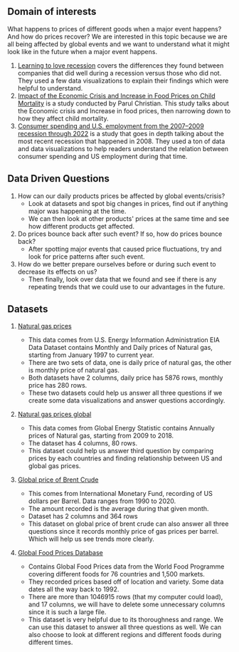 ## Domain of interests
What happens to prices of different goods when a major event happens? And how do prices recover? We are interested in this topic because we are all being affected by global events and we want to understand what it might look like in the future when a major event happens.

1. [Learning to love recession](http://www.brethertonday.com/wp-content/uploads/2015/09/Learning-To-Love-Recession.pdf) covers the differences they found between companies that did well during a recession versus those who did not. They used a few data visualizations to explain their findings which were helpful to understand.
2. [Impact of the Economic Crisis and Increase in Food Prices on Child Mortality](https://www.ncbi.nlm.nih.gov/pmc/articles/PMC2793127/) is a study conducted by Parul Christian. This study talks about the Economic crisis and Increase in food prices, then narrowing down to how they affect child mortality.
3. [Consumer spending and U.S. employment from the 2007–2009 recession through 2022](https://www.bls.gov/opub/mlr/2014/article/consumer-spending-and-us-employment-from-the-recession-through-2022.htm) is a study that goes in depth talking about the most recent recession that happened in 2008. They used a ton of data and data visualizations to help readers understand the relation between consumer spending and US employment during that time.

## Data Driven Questions
  1. How can our daily products prices be affected by global events/crisis?
      - Look at datasets and spot big changes in prices, find out if anything major was happening at the time.
      - We can then look at other products' prices at the same time and see how different products get affected.
  2. Do prices bounce back after such event? If so, how do prices bounce back?
      - After spotting major events that caused price fluctuations, try and look for price patterns after such event.
  3. How do we better prepare ourselves before or during such event to decrease its effects on us?
      - Then finally, look over data that we found and see if there is any repeating trends that we could use to our advantages in the future.

## Datasets
1. [Natural gas prices](https://datahub.io/core/natural-gas#resource-daily)  
    - This data comes from U.S. Energy Information Administration EIA Data Dataset contains Monthly and Daily prices of Natural gas, starting from January 1997 to current year.
    - There are two sets of data, one is daily price of natural gas, the other is monthly price of natural gas.
    - Both datasets have 2 columns, daily price has 5876 rows, monthly price has 280 rows.
    - These two datasets could help us answer all three questions if we create some data visualizations and answer questions accordingly.

2. [Natural gas prices global](https://ourworldindata.org/grapher/natural-gas-prices)  
    - This data comes from Global Energy Statistic contains Annually prices of Natural gas, starting from 2009 to 2018.
    - The dataset has 4 columns, 80 rows.
    - This dataset could help us answer third question by comparing prices by each countries and finding relationship between US and global gas prices.

3. [Global price of Brent Crude](https://fred.stlouisfed.org/series/POILBREUSDM)
    - This comes from International Monetary Fund, recording of US dollars per Barrel. Data ranges from 1990 to 2020.
    - The amount recorded is the average during that given month.
    - Dataset has 2 columns and 364 rows
    - This dataset on global price of brent crude can also answer all three questions since it records monthly price of gas prices per barrel. Which will help us see trends more clearly.
4. [Global Food Prices Database](https://data.humdata.org/dataset/wfp-food-prices)
    - Contains Global Food Prices data from the World Food Programme covering different foods for 76 countries and 1,500 markets.
    - They recorded prices based off of location and variety. Some data dates all the way back to 1992.
    - There are more than 1046915 rows (that my computer could load), and 17 columns, we will have to delete some unnecessary columns since it is such a large file.
    - This dataset is very helpful due to its thoroughness and range. We can use this dataset to answer all three questions as well. We can also choose to look at different regions and different foods during different times.
